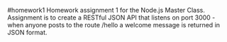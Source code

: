#homework1
Homework assignment 1 for the Node.js Master Class. Assignment is to create
a RESTful JSON API that listens on port 3000 - when anyone posts to the
route /hello a welcome message is returned in JSON format.
